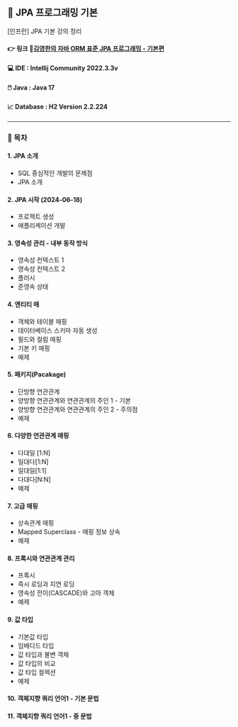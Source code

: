 ## 📝 JPA 프로그래밍 기본
[인프런] JPA 기본 강의 정리

#### 👉 링크 🔗[김영한의 자바 ORM 표준 JPA 프로그래밍 - 기본편]([https://www.inflearn.com/course/%EA%B9%80%EC%98%81%ED%95%9C%EC%9D%98-%EC%8B%A4%EC%A0%84-%EC%9E%90%EB%B0%94-%EA%B8%B0%EB%B3%B8%ED%8E%B8/dashboard](https://www.inflearn.com/course/ORM-JPA-Basic/dashboard))

#### 💻 IDE : Intellij Community 2022.3.3v 
#### 🖱️ Java : Java 17
#### 📈 Database : H2 Version 2.2.224


***

### 📂 목차
#### 1. JPA 소개
- SQL 중심적인 개발의 문제점
- JPA 소개
#### 2. JPA 시작 (2024-06-18)
- 프로젝트 생성 
- 애플리케이션 개발
#### 3. 영속성 관리 - 내부 동작 방식
- 영속성 컨텍스트 1
- 영속성 컨텍스트 2
- 플러시
- 준영속 상태
#### 4. 엔티티 매
- 객체와 테이블 매핑
- 데이터베이스 스키마 자동 생성
- 필드와 컬럼 매핑
- 기본 키 매핑
- 예제
#### 5. 패키지(Pacakage)
- 단방향 연관관계
- 양방향 연관관계와 연관관계의 주인 1 - 기본
- 양방향 연관관계와 연관관계의 주인 2 - 주의점
- 예제
#### 6. 다양한 연관관계 매핑
- 다대일 [1:N]
- 일대다[1:N]
- 일대일[1:1]
- 다대다[N:N]
- 예제
#### 7. 고급 매핑
- 상속관계 매핑
- Mapped Superclass - 매핑 정보 상속
- 예제
#### 8. 프록시와 연관관계 관리
- 프록시
- 즉시 로딩과 지연 로딩
- 영속성 전이(CASCADE)와 고아 객체
- 예제
#### 9. 값 타입
- 기본값 타입
- 임베디드 타입
- 값 타입과 불변 객체
- 값 타입의 비교
- 값 타입 컬렉션
- 예제
#### 10. 객체지향 쿼리 언어1 - 기본 문법

#### 11. 객체지향 쿼리 언어1 - 중 문법


